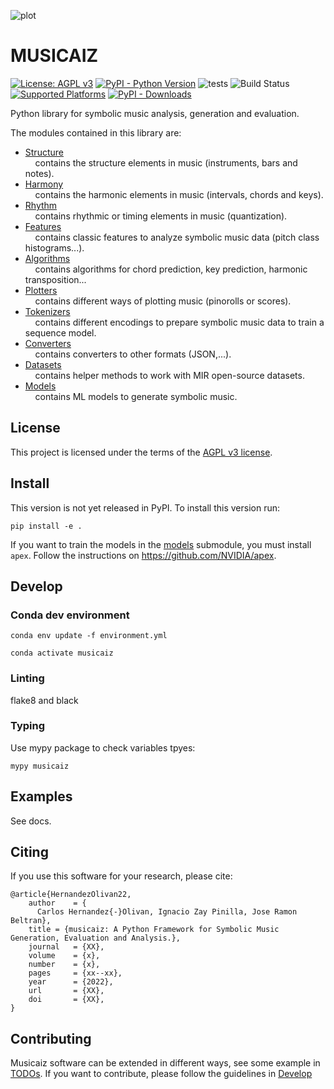 ![plot](docs/images/logo_rectangle.png?raw=true)

# MUSICAIZ

[![License: AGPL v3](https://img.shields.io/badge/License-AGPL_v3-blue.svg)](https://www.gnu.org/licenses/agpl-3.0)
[![PyPI - Python Version](https://img.shields.io/pypi/pyversions/musicaiz)](https://pypi.org/project/musicaiz)
![tests](https://github.com/carlosholivan/musicaiz/actions/workflows/pytest.yml/badge.svg)
![Build Status](https://github.com/carlosholivan/musicaiz/actions/workflows/coverage.yml/badge.svg)
[![Supported Platforms](https://img.shields.io/badge/platforms-macOS%20%7C%20Windows%20%7C%20Linux-green)](https://pypi.org/project/musanalysis)
[![PyPI - Downloads](https://img.shields.io/pypi/dm/musicaiz)](https://pypistats.org/packages/musicaiz)

Python library for symbolic music analysis, generation and evaluation.


The modules contained in this library are:

- [Structure](musicaiz/structure/)<br/>
&nbsp;&nbsp;&nbsp;&nbsp;contains the structure elements in music (instruments, bars and notes).
- [Harmony](musicaiz/harmony/)<br/>
&nbsp;&nbsp;&nbsp;&nbsp;contains the harmonic elements in music (intervals, chords and keys).
- [Rhythm](musicaiz/rhythm/)<br/>
&nbsp;&nbsp;&nbsp;&nbsp;contains rhythmic or timing elements in music (quantization).
- [Features](musicaiz/features/)<br/>
&nbsp;&nbsp;&nbsp;&nbsp;contains classic features to analyze symbolic music data (pitch class histograms...).
- [Algorithms](musicaiz/algorithms/)<br/>
&nbsp;&nbsp;&nbsp;&nbsp;contains algorithms for chord prediction, key prediction, harmonic transposition...
- [Plotters](musicaiz/plotters/)<br/>
&nbsp;&nbsp;&nbsp;&nbsp;contains different ways of plotting music (pinorolls or scores).
- [Tokenizers](musicaiz/tokenizers/)<br/>
&nbsp;&nbsp;&nbsp;&nbsp;contains different encodings to prepare symbolic music data to train a sequence model.
- [Converters](musicaiz/harmony/)<br/>
&nbsp;&nbsp;&nbsp;&nbsp;contains converters to other formats (JSON,...).
- [Datasets](musicaiz/datasets/)<br/>
&nbsp;&nbsp;&nbsp;&nbsp;contains helper methods to work with MIR open-source datasets.
- [Models](musicaiz/models/)<br/>
&nbsp;&nbsp;&nbsp;&nbsp;contains ML models to generate symbolic music.

## License

This project is licensed under the terms of the [AGPL v3 license](LICENSE).


## Install

This version is not yet released in PyPI. To install this version run:

`pip install -e .`

If you want to train the models in the [models](musicaiz/models/) submodule, you must install `apex`. Follow the instructions on https://github.com/NVIDIA/apex.


## Develop

### Conda dev environment

`conda env update -f environment.yml`

`conda activate musicaiz`

### Linting

flake8 and black

### Typing

Use mypy package to check variables tpyes:

`mypy musicaiz`

## Examples

See docs.

## Citing

If you use this software for your research, please cite:

````
@article{HernandezOlivan22,
    author    = {
      Carlos Hernandez{-}Olivan, Ignacio Zay Pinilla, Jose Ramon Beltran},
    title = {musicaiz: A Python Framework for Symbolic Music Generation, Evaluation and Analysis.},
    journal   = {XX},
    volume    = {x},
    number    = {x},
    pages     = {xx--xx},
    year      = {2022},
    url       = {XX},
    doi       = {XX},
}
````

## Contributing

Musicaiz software can be extended in different ways, see some example in [TODOs](TODOs.md). If you want to contribute, please follow the guidelines in [Develop](##Develop)
